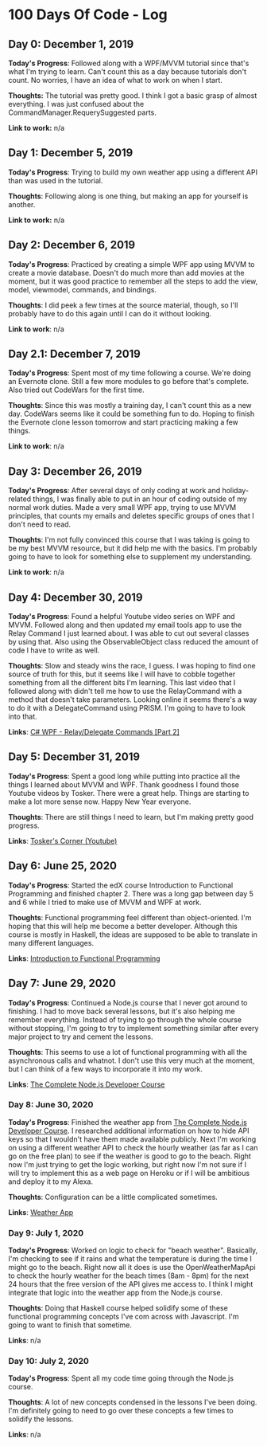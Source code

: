 # 100 Days Of Code - Log

## Day 0: December 1, 2019

**Today's Progress**: Followed along with a WPF/MVVM tutorial since that's what I'm trying to learn. Can't count this as a day because tutorials don't count. No worries, I have an idea of what to work on when I start.

**Thoughts:** The tutorial was pretty good. I think I got a basic grasp of almost everything. I was just confused about the CommandManager.RequerySuggested parts.

**Link to work:** n/a

## Day 1: December 5, 2019

**Today's Progress**: Trying to build my own weather app using a different API than was used in the tutorial.

**Thoughts**: Following along is one thing, but making an app for yourself is another.

**Link to work:** n/a

## Day 2: December 6, 2019

**Today's Progress**: Practiced by creating a simple WPF app using MVVM to create a movie database. Doesn't do much more than add movies at the moment, but it was good practice to remember all the steps to add the view, model, viewmodel, commands, and bindings.

**Thoughts**: I did peek a few times at the source material, though, so I'll probably have to do this again until I can do it without looking.

**Link to work**: n/a

## Day 2.1: December 7, 2019

**Today's Progress**: Spent most of my time following a course. We're doing an Evernote clone. Still a few more modules to go before that's complete. Also tried out CodeWars for the first time.

**Thoughts**: Since this was mostly a training day, I can't count this as a new day. CodeWars seems like it could be something fun to do. Hoping to finish the Evernote clone lesson tomorrow and start practicing making a few things.

**Link to work**: n/a

## Day 3: December 26, 2019

**Today's Progress**: After several days of only coding at work and holiday-related things, I was finally able to put in an hour of coding outside of my normal work duties. Made a very small WPF app, trying to use MVVM principles, that counts my emails and deletes specific groups of ones that I don't need to read.

**Thoughts**: I'm not fully convinced this course that I was taking is going to be my best MVVM resource, but it did help me with the basics. I'm probably going to have to look for something else to supplement my understanding.

**Link to work**: n/a

## Day 4: December 30, 2019

**Today's Progress**: Found a helpful Youtube video series on WPF and MVVM. Followed along and then updated my email tools app to use the Relay Command I just learned about. I was able to cut out several classes by using that. Also using the ObservableObject class reduced the amount of code I have to write as well.

**Thoughts**: Slow and steady wins the race, I guess. I was hoping to find one source of truth for this, but it seems like I will have to cobble together something from all the different bits I'm learning. This last video that I followed along with didn't tell me how to use the RelayCommand with a method that doesn't take parameters. Looking online it seems there's a way to do it with a DelegateCommand using PRISM. I'm going to have to look into that.

**Links**: [C# WPF - Relay/Delegate Commands [Part 2]](https://youtu.be/8WfD2cFRymM)

## Day 5: December 31, 2019

**Today's Progress**: Spent a good long while putting into practice all the things I learned about MVVM and WPF. Thank goodness I found those Youtube videos by Tosker. There were a great help. Things are starting to make a lot more sense now. Happy New Year everyone.

**Thoughts**: There are still things I need to learn, but I'm making pretty good progress.

**Links**: [Tosker's Corner (Youtube)](https://www.youtube.com/channel/UCXZWxO7EUC0ZSoeZIR2V9UQ/videos)

## Day 6: June 25, 2020

**Today's Progress**: Started the edX course Introduction to Functional Programming and finished chapter 2. There was a long gap between day 5 and 6 while I tried to make use of MVVM and WPF at work.

**Thoughts**: Functional programming feel different than object-oriented. I'm hoping that this will help me become a better developer. Although this course is mostly in Haskell, the ideas are supposed to be able to translate in many different languages.

**Links**: [Introduction to Functional Programming](https://courses.edx.org/courses/course-v1:DelftX+FP101x+3T2015/course/)

## Day 7: June 29, 2020

**Today's Progress**: Continued a Node.js course that I never got around to finishing. I had to move back several lessons, but it's also helping me remember everything. Instead of trying to go through the whole course without stopping, I'm going to try to implement something similar after every major project to try and cement the lessons.

**Thoughts**: This seems to use a lot of functional programming with all the asynchronous calls and whatnot. I don't use this very much at the moment, but I can think of a few ways to incorporate it into my work.

**Links**: [The Complete Node.js Developer Course](https://www.udemy.com/course/the-complete-nodejs-developer-course-2/)

### Day 8: June 30, 2020

**Today's Progress**: Finished the weather app from [The Complete Node.js Developer Course](https://www.udemy.com/course/the-complete-nodejs-developer-course-2/). I researched additional information on how to hide API keys so that I wouldn't have them made available publicly. Next I'm working on using a different weather API to check the hourly weather (as far as I can go on the free plan) to see if the weather is good to go to the beach. Right now I'm just trying to get the logic working, but right now I'm not sure if I will try to implement this as a web page on Heroku or if I will be ambitious and deploy it to my Alexa.

**Thoughts**: Configuration can be a little complicated sometimes.

**Links**: [Weather App](https://kfp-weather-application.herokuapp.com/)

### Day 9: July 1, 2020

**Today's Progress**: Worked on logic to check for "beach weather". Basically, I'm checking to see if it rains and what the temperature is during the time I might go to the beach. Right now all it does is use the OpenWeatherMapApi to check the hourly weather for the beach times (8am - 8pm) for the next 24 hours that the free version of the API gives me access to. I think I might integrate that logic into the weather app from the Node.js course.

**Thoughts**: Doing that Haskell course helped solidify some of these functional programming concepts I've com across with Javascript. I'm going to want to finish that sometime.

**Links**: n/a

### Day 10: July 2, 2020

**Today's Progress**: Spent all my code time going through the Node.js course.

**Thoughts**: A lot of new concepts condensed in the lessons I've been doing. I'm definitely going to need to go over these concepts a few times to solidify the lessons.

**Links**: n/a

<!--

### Day 1: June 27, Monday

**Today's Progress**: I've gone through many exercises on FreeCodeCamp.

**Thoughts** I've recently started coding, and it's a great feeling when I finally solve an algorithm challenge after a lot of attempts and hours spent.

**Link(s) to work**
1. [Find the Longest Word in a String](https://www.freecodecamp.com/challenges/find-the-longest-word-in-a-string)
2. [Title Case a Sentence](https://www.freecodecamp.com/challenges/title-case-a-sentence)
-->
